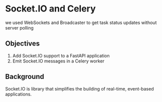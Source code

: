 # Socket.IO and Celery

we used WebSockets and Broadcaster to get task status updates without server polling

## Objectives


1. Add Socket.IO support to a FastAPI application
2. Emit Socket.IO messages in a Celery worker

## Background

Socket.IO is library that simplifies the building of real-time, event-based applications. 